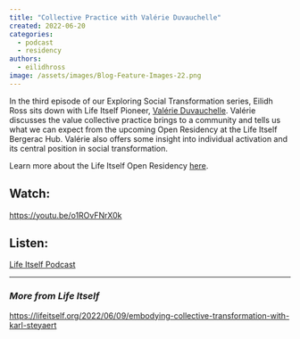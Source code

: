 ```yaml
---
title: "Collective Practice with Valérie Duvauchelle"
created: 2022-06-20
categories: 
  - podcast
  - residency
authors: 
  - eilidhross
image: /assets/images/Blog-Feature-Images-22.png
---
```


In the third episode of our Exploring Social Transformation series, Eilidh Ross sits down with Life Itself Pioneer, [Valérie Duvauchelle](https://en.lacuisinedelabienveillance.org/). Valérie discusses the value collective practice brings to a community and tells us what we can expect from the upcoming Open Residency at the Life Itself Bergerac Hub. Valérie also offers some insight into individual activation and its central position in social transformation.

Learn more about the Life Itself Open Residency [here](https://lifeitself.org/open-residency/).

## Watch:

https://youtu.be/o1ROvFNrX0k

## Listen:

[Life Itself Podcast](https://anchor.fm/life-itself/episodes/Collective-Practice-and-the-Life-Itself-Open-Residency-with-Valrie-Duvauchelle-e1juolv)

* * *

### _More from Life Itself_

https://lifeitself.org/2022/06/09/embodying-collective-transformation-with-karl-steyaert

